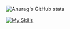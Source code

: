 ![Anurag's GitHub stats](https://github-readme-stats.vercel.app/api?username=MrHeadbang&show_icons=true&theme=radical)

[![My Skills](https://skillicons.dev/icons?i=js,html,css,jquery,androidstudio,bash,c,cpp,bots,git,github,gitlab,haskell,java,latex,linux,mysql,nginx,php,py,raspberrypi,react,vscode,visualstudio,xd)](https://skillicons.dev)
